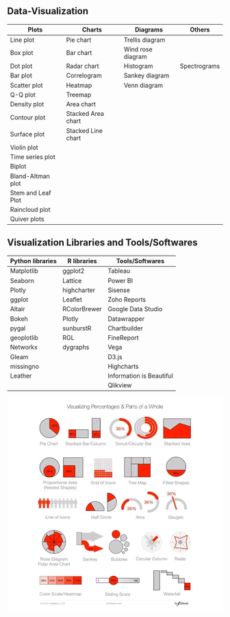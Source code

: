 ## Data-Visualization

| Plots                  | Charts                 | Diagrams              |  Others              |
| -----------------------|------------------------|-----------------------|----------------------|
| Line plot              | Pie chart              | Trellis diagram       |                      |
| Box plot               | Bar chart              | Wind rose diagram     |                      |
| Dot plot               | Radar chart            | Histogram             |     Spectrograms     |
| Bar plot               | Correlogram            | Sankey diagram        |                      |
| Scatter plot           | Heatmap                | Venn diagram          |                      | 
| Q-Q plot               | Treemap                |                       |                      |
| Density plot           | Area chart             |                       |                      |
| Contour plot           | Stacked Area chart     |                       |                      |
| Surface plot           | Stacked Line chart     |                       |                      |
| Violin plot            |                        |                       |                      |
| Time series plot       |                        |                       |                      |   
| Biplot                 |                        |                       |                      |
| Bland-Altman plot      |                        |                       |                      |
| Stem and Leaf Plot     |                        |                       |                      |
| Raincloud plot         |                        |                       |                      |
| Quiver plots           |                        |                       |                      |


## Visualization Libraries and Tools/Softwares

| Python libraries   | R libraries   | Tools/Softwares           |  
|--------------------|---------------|---------------------------|
| Matplotlib         | ggplot2       | Tableau                   |
| Seaborn            | Lattice       | Power BI                  |
| Plotly             | highcharter   | Sisense                   |
| ggplot             | Leaflet       | Zoho Reports              |
| Altair             | RColorBrewer  | Google Data Studio        |
| Bokeh              | Plotly        | Datawrapper               |
| pygal              | sunburstR     | Chartbuilder              |
| geoplotlib         | RGL           | FineReport                |
| Networkx           | dygraphs      | Vega                      |
| Gleam              |               | D3.js                     |
| missingno          |               | Highcharts                |
| Leather            |               | Information is Beautiful  |
|                    |               | Qlikview                  |

<img src="images/percentage.jpg" alt="visualizing percentages"	width="600" height="500" />

<!-- ![Tux, the Linux mascot](/assets/images/tux.png)
I love supporting the **[EFF](https://eff.org)**.
This is the *[Markdown Guide](https://www.markdownguide.org)*.
See the section on [`code`](#code)-->
